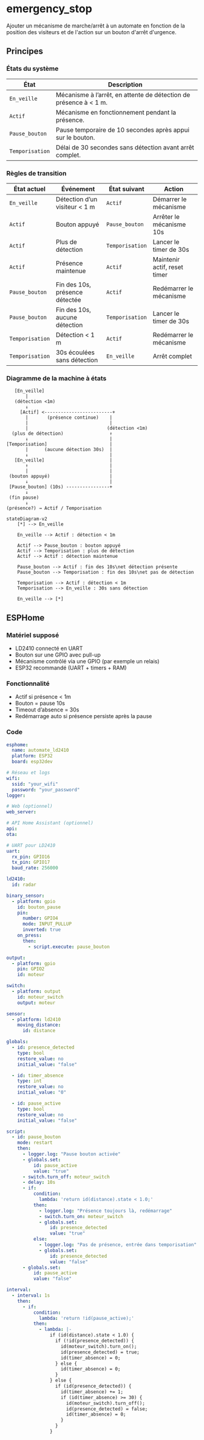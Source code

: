 # emergency_stop

Ajouter un mécanisme de marche/arrêt à un automate en fonction de la position des visiteurs et de l'action sur un bouton d'arrêt d'urgence.

## Principes

### États du système

| État            | Description                                                       |
| --------------- | ----------------------------------------------------------------- |
| `En_veille`     | Mécanisme à l’arrêt, en attente de détection de présence à < 1 m. |
| `Actif`         | Mécanisme en fonctionnement pendant la présence.                  |
| `Pause_bouton`  | Pause temporaire de 10 secondes après appui sur le bouton.        |
| `Temporisation` | Délai de 30 secondes sans détection avant arrêt complet.          |

### Règles de transition

| État actuel     | Événement                      | État suivant    | Action                       |
| --------------- | ------------------------------ | --------------- | ---------------------------- |
| `En_veille`     | Détection d’un visiteur < 1 m  | `Actif`         | Démarrer le mécanisme        |
| `Actif`         | Bouton appuyé                  | `Pause_bouton`  | Arrêter le mécanisme 10s     |
| `Actif`         | Plus de détection              | `Temporisation` | Lancer le timer de 30s       |
| `Actif`         | Présence maintenue             | `Actif`         | Maintenir actif, reset timer |
| `Pause_bouton`  | Fin des 10s, présence détectée | `Actif`         | Redémarrer le mécanisme      |
| `Pause_bouton`  | Fin des 10s, aucune détection  | `Temporisation` | Lancer le timer de 30s       |
| `Temporisation` | Détection < 1 m                | `Actif`         | Redémarrer le mécanisme      |
| `Temporisation` | 30s écoulées sans détection    | `En_veille`     | Arrêt complet                |

### Diagramme de la machine à états

```
   [En_veille]
       |
   (détection <1m)
       ↓
     [Actif] <-------------------------+
       |       (présence continue)    |
       |                              |
       |                             (détection <1m)
  (plus de détection)                 ↑
       ↓                              |
[Temporisation]                       |
       |      (aucune détection 30s)  |
       ↓                              |
   [En_veille]                        |
       ↑                              |
       |                              |
 (bouton appuyé)                      |
       ↓                              |
 [Pause_bouton] (10s) ----------------+
       ↓
 (fin pause)
       ↓
(présence?) → Actif / Temporisation
```
```mermaid
stateDiagram-v2
    [*] --> En_veille

    En_veille --> Actif : détection < 1m

    Actif --> Pause_bouton : bouton appuyé
    Actif --> Temporisation : plus de détection
    Actif --> Actif : détection maintenue

    Pause_bouton --> Actif : fin des 10s\net détection présente
    Pause_bouton --> Temporisation : fin des 10s\net pas de détection

    Temporisation --> Actif : détection < 1m
    Temporisation --> En_veille : 30s sans détection

    En_veille --> [*]
```

## ESPHome

### Matériel supposé
* LD2410 connecté en UART
* Bouton sur une GPIO avec pull-up
* Mécanisme contrôlé via une GPIO (par exemple un relais)
* ESP32 recommandé (UART + timers + RAM)

### Fonctionnalité
- Actif si présence < 1m
- Bouton = pause 10s
- Timeout d’absence = 30s
- Redémarrage auto si présence persiste après la pause

### Code 

```yaml
esphome:
  name: automate_ld2410
  platform: ESP32
  board: esp32dev

# Réseau et logs
wifi:
  ssid: "your_wifi"
  password: "your_password"
logger:

# Web (optionnel)
web_server:

# API Home Assistant (optionnel)
api:
ota:

# UART pour LD2410
uart:
  rx_pin: GPIO16
  tx_pin: GPIO17
  baud_rate: 256000

ld2410:
  id: radar

binary_sensor:
  - platform: gpio
    id: bouton_pause
    pin:
      number: GPIO4
      mode: INPUT_PULLUP
      inverted: true
    on_press:
      then:
        - script.execute: pause_bouton

output:
  - platform: gpio
    pin: GPIO2
    id: moteur

switch:
  - platform: output
    id: moteur_switch
    output: moteur

sensor:
  - platform: ld2410
    moving_distance:
      id: distance

globals:
  - id: presence_detected
    type: bool
    restore_value: no
    initial_value: "false"

  - id: timer_absence
    type: int
    restore_value: no
    initial_value: "0"

  - id: pause_active
    type: bool
    restore_value: no
    initial_value: "false"

script:
  - id: pause_bouton
    mode: restart
    then:
      - logger.log: "Pause bouton activée"
      - globals.set:
          id: pause_active
          value: "true"
      - switch.turn_off: moteur_switch
      - delay: 10s
      - if:
          condition:
            lambda: 'return id(distance).state < 1.0;'
          then:
            - logger.log: "Présence toujours là, redémarrage"
            - switch.turn_on: moteur_switch
            - globals.set:
                id: presence_detected
                value: "true"
          else:
            - logger.log: "Pas de présence, entrée dans temporisation"
            - globals.set:
                id: presence_detected
                value: "false"
      - globals.set:
          id: pause_active
          value: "false"

interval:
  - interval: 1s
    then:
      - if:
          condition:
            lambda: 'return !id(pause_active);'
          then:
            - lambda: |-
                if (id(distance).state < 1.0) {
                  if (!id(presence_detected)) {
                    id(moteur_switch).turn_on();
                    id(presence_detected) = true;
                    id(timer_absence) = 0;
                  } else {
                    id(timer_absence) = 0;
                  }
                } else {
                  if (id(presence_detected)) {
                    id(timer_absence) += 1;
                    if (id(timer_absence) >= 30) {
                      id(moteur_switch).turn_off();
                      id(presence_detected) = false;
                      id(timer_absence) = 0;
                    }
                  }
                }
```
